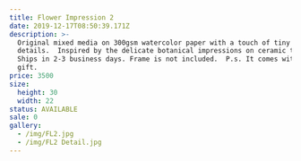 ```yaml
---
title: Flower Impression 2
date: 2019-12-17T08:50:39.171Z
description: >-
  Original mixed media on 300gsm watercolor paper with a touch of tiny gold
  details.  Inspired by the delicate botanical impressions on ceramic tiles. 
  Ships in 2-3 business days. Frame is not included.  P.s. It comes with a free
  gift. 
price: 3500
size:
  height: 30
  width: 22
status: AVAILABLE
sale: 0
gallery:
  - /img/FL2.jpg
  - /img/FL2 Detail.jpg
---
```


